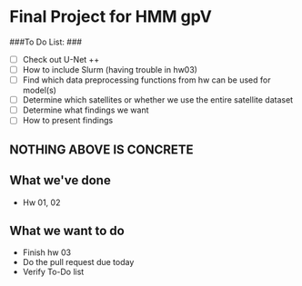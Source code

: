 # Final Project for HMM gpV #

###To Do List: ###

- [ ] Check out U-Net ++
- [ ] How to include Slurm (having trouble in hw03)
- [ ] Find which data preprocessing functions from hw can be used for model(s)
- [ ] Determine which satellites or whether we use the entire satellite dataset
- [ ] Determine what findings we want
- [ ] How to present findings

## NOTHING ABOVE IS CONCRETE ##

## What we've done ##
- Hw 01, 02

## What we want to do ##
- Finish hw 03
- Do the pull request due today
- Verify To-Do list


